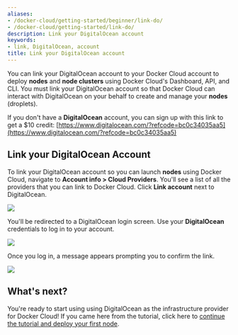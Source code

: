 ```yaml
---
aliases:
- /docker-cloud/getting-started/beginner/link-do/
- /docker-cloud/getting-started/link-do/
description: Link your DigitalOcean account
keywords:
- link, DigitalOcean, account
title: Link your DigitalOcean account
---
```


You can link your DigitalOcean account to your Docker Cloud account to deploy **nodes** and **node clusters** using Docker Cloud's Dashboard, API, and CLI.  You must link your DigitalOcean account so that Docker Cloud can interact with DigitalOcean on your behalf to create and manage your **nodes** (droplets).

If you don't have a **DigitalOcean** account, you can sign up with this link to get a $10 credit: [https://www.digitalocean.com/?refcode=bc0c34035aa5](https://www.digitalocean.com/?refcode=bc0c34035aa5)

## Link your DigitalOcean Account

To link your DigitalOcean account so you can launch **nodes** using Docker Cloud,
navigate to **Account info \> Cloud Providers**. You'll see a list of all the providers that you can link to Docker Cloud. Click **Link account** next to DigitalOcean.

![](images/do-link-account.png)

You'll be redirected to a DigitalOcean login screen. Use your **DigitalOcean** credentials to log in to your account.

![](images/do-login-screen.png)

Once you log in, a message appears prompting you to confirm the link.

![](images/do-approve-access.png)

## What's next?

You're ready to start using using DigitalOcean as the infrastructure provider for Docker Cloud! If you came here from the tutorial, click here to [continue the tutorial and deploy your first node](../getting-started/your_first_node.md).
